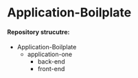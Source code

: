 # Application-Boilplate

#### Repository strucutre:

- Application-Boilplate
  - application-one 
    - back-end 
    - front-end